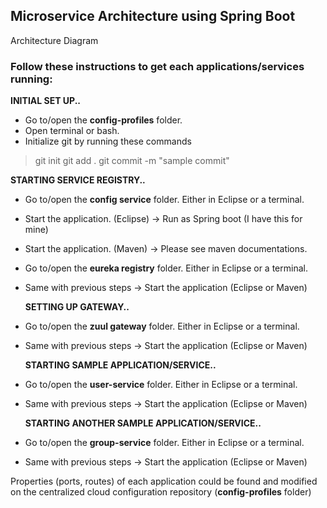 ## Microservice Architecture using Spring Boot

Architecture Diagram

### Follow these instructions to get each applications/services running:
   **INITIAL SET UP..**
 - Go to/open the **config-profiles** folder. 
 - Open terminal or bash.
 - Initialize git by running these commands 
 > git init
 > git add .
 > git commit -m "sample commit"

   **STARTING SERVICE REGISTRY..**
 - Go to/open the **config service** folder. Either in Eclipse or a terminal.
 - Start the application. (Eclipse) -> Run as Spring boot (I have this for mine)
 - Start the application. (Maven) -> Please see maven documentations.
 - Go to/open the **eureka registry** folder. Either in Eclipse or a terminal.
 - Same with previous steps -> Start the application (Eclipse or Maven)

   **SETTING UP GATEWAY..**
 - Go to/open the **zuul gateway** folder. Either in Eclipse or a terminal.
 - Same with previous steps -> Start the application (Eclipse or Maven)

   **STARTING SAMPLE APPLICATION/SERVICE..**
 - Go to/open the **user-service** folder. Either in Eclipse or a terminal.
 - Same with previous steps -> Start the application (Eclipse or Maven)

   **STARTING ANOTHER SAMPLE APPLICATION/SERVICE..**
 - Go to/open the **group-service** folder. Either in Eclipse or a terminal.
 - Same with previous steps -> Start the application (Eclipse or Maven)

Properties (ports, routes) of each application could be found and modified on the centralized cloud configuration repository (**config-profiles** folder)
